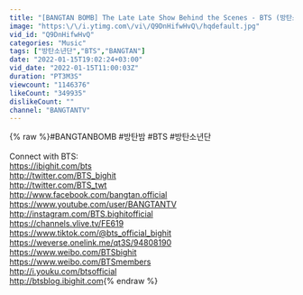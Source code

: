 ```yaml
---
title: "[BANGTAN BOMB] The Late Late Show Behind the Scenes - BTS (방탄소년단)"
image: "https:\/\/i.ytimg.com\/vi\/Q9DnHifwHvQ\/hqdefault.jpg"
vid_id: "Q9DnHifwHvQ"
categories: "Music"
tags: ["방탄소년단","BTS","BANGTAN"]
date: "2022-01-15T19:02:24+03:00"
vid_date: "2022-01-15T11:00:03Z"
duration: "PT3M3S"
viewcount: "1146376"
likeCount: "349935"
dislikeCount: ""
channel: "BANGTANTV"
---
```

{% raw %}#BANGTANBOMB #방탄밤 #BTS #방탄소년단<br /><br />Connect with BTS: <br /><a rel="nofollow" target="blank" href="https://ibighit.com/bts">https://ibighit.com/bts</a> <br /><a rel="nofollow" target="blank" href="http://twitter.com/BTS_bighit">http://twitter.com/BTS_bighit</a><br /><a rel="nofollow" target="blank" href="http://twitter.com/BTS_twt">http://twitter.com/BTS_twt</a> <br /><a rel="nofollow" target="blank" href="http://www.facebook.com/bangtan.official">http://www.facebook.com/bangtan.official</a> <br /><a rel="nofollow" target="blank" href="https://www.youtube.com/user/BANGTANTV">https://www.youtube.com/user/BANGTANTV</a> <br /><a rel="nofollow" target="blank" href="http://instagram.com/BTS.bighitofficial">http://instagram.com/BTS.bighitofficial</a> <br /><a rel="nofollow" target="blank" href="https://channels.vlive.tv/FE619">https://channels.vlive.tv/FE619</a> <br /><a rel="nofollow" target="blank" href="https://www.tiktok.com/@bts_official_bighit">https://www.tiktok.com/@bts_official_bighit</a><br /><a rel="nofollow" target="blank" href="https://weverse.onelink.me/qt3S/94808190">https://weverse.onelink.me/qt3S/94808190</a><br /><a rel="nofollow" target="blank" href="https://www.weibo.com/BTSbighit">https://www.weibo.com/BTSbighit</a><br /><a rel="nofollow" target="blank" href="https://www.weibo.com/BTSmembers">https://www.weibo.com/BTSmembers</a> <br /><a rel="nofollow" target="blank" href="http://i.youku.com/btsofficial">http://i.youku.com/btsofficial</a> <br /><a rel="nofollow" target="blank" href="http://btsblog.ibighit.com">http://btsblog.ibighit.com</a>{% endraw %}
